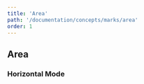 ```yaml
---
title: 'Area'
path: '/documentation/concepts/marks/area'
order: 1
---
```


## Area

### Horizontal Mode
<area-tester-horizontal></area-tester-horizontal>

